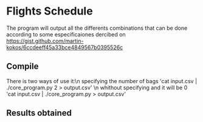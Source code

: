 # Flights Schedule
The program will output all the differents combinations that can be done according to some especificaiones dercibed on
https://gist.github.com/martin-kokos/6ccdeeff45a33bce4849567b0395526c

## Compile
  There is two ways of use it:\n
    specifying the number of bags         'cat input.csv | ./core_program.py 2 > output.csv' \n
    whithout specifying and it will be 0  'cat input.csv | ./core_program.py > output.csv'
## Results obtained
